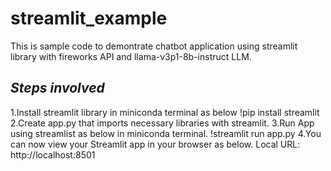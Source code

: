 # streamlit_example

This is sample code to demontrate chatbot application using  streamlit library with fireworks API and llama-v3p1-8b-instruct LLM.

## ***Steps involved***

1.Install streamlit library in miniconda terminal as below
   !pip install streamlit
2.Create app.py that imports necessary libraries with streamlit.
3.Run App using streamlist as below in miniconda terminal.
  !streamlit run app.py
4.You can now view your Streamlit app in your browser as below.
  Local URL: http://localhost:8501

